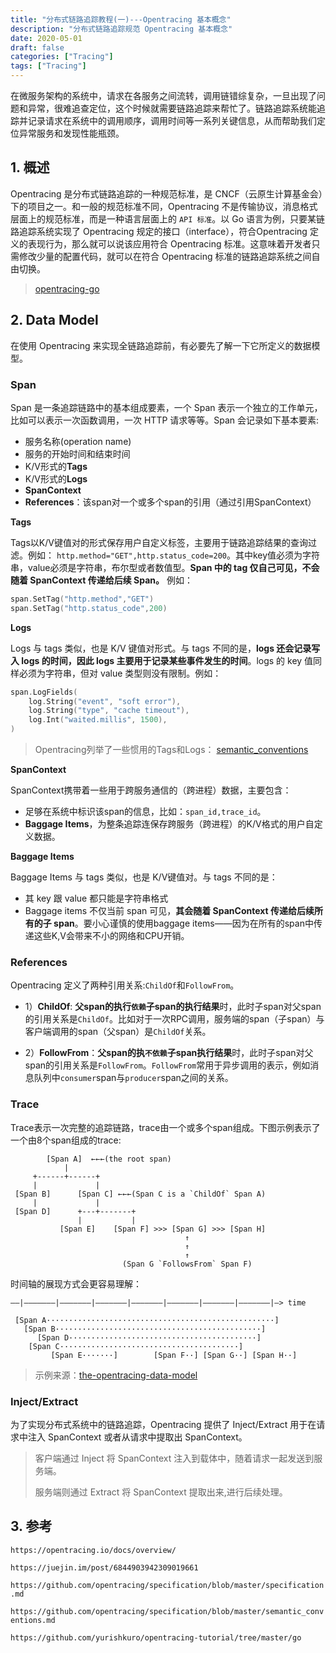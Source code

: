 ```yaml
---
title: "分布式链路追踪教程(一)---Opentracing 基本概念"
description: "分布式链路追踪规范 Opentracing 基本概念"
date: 2020-05-01
draft: false
categories: ["Tracing"]
tags: ["Tracing"]
---
```


在微服务架构的系统中，请求在各服务之间流转，调用链错综复杂，一旦出现了问题和异常，很难追查定位，这个时候就需要链路追踪来帮忙了。链路追踪系统能追踪并记录请求在系统中的调用顺序，调用时间等一系列关键信息，从而帮助我们定位异常服务和发现性能瓶颈。

<!--more-->

## 1. 概述

Opentracing 是分布式链路追踪的一种规范标准，是 CNCF（云原生计算基金会）下的项目之一。和一般的规范标准不同，Opentracing 不是传输协议，消息格式层面上的规范标准，而是一种语言层面上的 `API 标准`。以 Go 语言为例，只要某链路追踪系统实现了 Opentracing 规定的接口（interface），符合Opentracing 定义的表现行为，那么就可以说该应用符合 Opentracing 标准。这意味着开发者只需修改少量的配置代码，就可以在符合 Opentracing 标准的链路追踪系统之间自由切换。

> [opentracing-go](https://github.com/opentracing/opentracing-go)

## 2. Data Model

在使用 Opentracing 来实现全链路追踪前，有必要先了解一下它所定义的数据模型。

### Span

Span 是一条追踪链路中的基本组成要素，一个 Span 表示一个独立的工作单元，比如可以表示一次函数调用，一次 HTTP 请求等等。Span 会记录如下基本要素:

- 服务名称(operation name)
- 服务的开始时间和结束时间
- K/V形式的**Tags**
- K/V形式的**Logs**
- **SpanContext**
- **References**：该span对一个或多个span的引用（通过引用SpanContext）

**Tags**

Tags以K/V键值对的形式保存用户自定义标签，主要用于链路追踪结果的查询过滤。例如： `http.method="GET",http.status_code=200`。其中key值必须为字符串，value必须是字符串，布尔型或者数值型。**Span 中的 tag 仅自己可见，不会随着 SpanContext 传递给后续 Span。** 例如：

```go
span.SetTag("http.method","GET")
span.SetTag("http.status_code",200)
```

**Logs**

Logs 与 tags 类似，也是 K/V 键值对形式。与 tags 不同的是，**logs 还会记录写入 logs 的时间，因此 logs 主要用于记录某些事件发生的时间**。logs 的 key 值同样必须为字符串，但对 value 类型则没有限制。例如：

```go
span.LogFields(
	log.String("event", "soft error"),
	log.String("type", "cache timeout"),
	log.Int("waited.millis", 1500),
)
```

> Opentracing列举了一些惯用的Tags和Logs： [semantic_conventions](https://github.com/opentracing/specification/blob/master/semantic_conventions.md)

**SpanContext**

SpanContext携带着一些用于跨服务通信的（跨进程）数据，主要包含：

- 足够在系统中标识该span的信息，比如：`span_id,trace_id`。
- **Baggage Items**，为整条追踪连保存跨服务（跨进程）的K/V格式的用户自定义数据。

**Baggage Items**

Baggage Items 与 tags 类似，也是 K/V键值对。与 tags 不同的是：

- 其 key 跟 value 都只能是字符串格式
- Baggage items 不仅当前 span 可见，**其会随着 SpanContext 传递给后续所有的子 span**。要小心谨慎的使用baggage items——因为在所有的span中传递这些K,V会带来不小的网络和CPU开销。

### References

Opentracing 定义了两种引用关系:`ChildOf`和`FollowFrom`。

* 1）**ChildOf**: **父span的执行`依赖`子span的执行结果**时，此时子span对父span的引用关系是`ChildOf`。比如对于一次RPC调用，服务端的span（子span）与客户端调用的span（父span）是`ChildOf`关系。

* 2）**FollowFrom**：**父span的执`不依赖`子span执行结果**时，此时子span对父span的引用关系是`FollowFrom`。`FollowFrom`常用于异步调用的表示，例如消息队列中`consumer`span与`producer`span之间的关系。

### Trace

Trace表示一次完整的追踪链路，trace由一个或多个span组成。下图示例表示了一个由8个span组成的trace:

```text
        [Span A]  ←←←(the root span)
            |
     +------+------+
     |             |
 [Span B]      [Span C] ←←←(Span C is a `ChildOf` Span A)
     |             |
 [Span D]      +---+-------+
               |           |
           [Span E]    [Span F] >>> [Span G] >>> [Span H]
                                       ↑
                                       ↑
                                       ↑
                         (Span G `FollowsFrom` Span F)

```

时间轴的展现方式会更容易理解：

```text
––|–––––––|–––––––|–––––––|–––––––|–––––––|–––––––|–––––––|–> time

 [Span A···················································]
   [Span B··············································]
      [Span D··········································]
    [Span C········································]
         [Span E·······]        [Span F··] [Span G··] [Span H··]

```

> 示例来源：[the-opentracing-data-model](https://github.com/opentracing/specification/blob/master/specification.md#the-opentracing-data-model)



### Inject/Extract

为了实现分布式系统中的链路追踪，Opentracing 提供了 Inject/Extract 用于在请求中注入 SpanContext 或者从请求中提取出 SpanContext。

> 客户端通过 Inject 将 SpanContext 注入到载体中，随着请求一起发送到服务端。
>
> 服务端则通过 Extract 将 SpanContext 提取出来,进行后续处理。

## 3. 参考

`https://opentracing.io/docs/overview/`

`https://juejin.im/post/6844903942309019661`

`https://github.com/opentracing/specification/blob/master/specification.md`

`https://github.com/opentracing/specification/blob/master/semantic_conventions.md`

`https://github.com/yurishkuro/opentracing-tutorial/tree/master/go`



